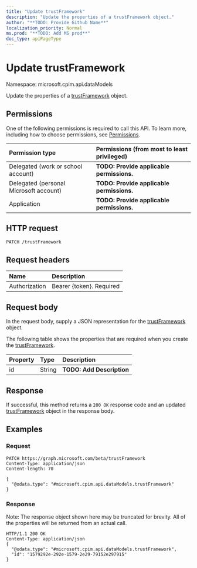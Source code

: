 ```yaml
---
title: "Update trustFramework"
description: "Update the properties of a trustFramework object."
author: "**TODO: Provide Github Name**"
localization_priority: Normal
ms.prod: "**TODO: Add MS prod**"
doc_type: apiPageType
---
```


# Update trustFramework

Namespace: microsoft.cpim.api.dataModels

Update the properties of a [trustFramework](../resources/microsoft.cpim.api.datamodels-trustframework.md) object.

## Permissions
One of the following permissions is required to call this API. To learn more, including how to choose permissions, see [Permissions](/concepts/permissions-reference.md).

|Permission type|Permissions (from most to least privileged)|
|:---|:---|
|Delegated (work or school account)|**TODO: Provide applicable permissions.**|
|Delegated (personal Microsoft account)|**TODO: Provide applicable permissions.**|
|Application|**TODO: Provide applicable permissions.**|

## HTTP request
<!-- {
  "blockType": "ignored"
}
-->
``` http
PATCH /trustFramework
```

## Request headers
|Name|Description|
|:---|:---|
|Authorization|Bearer {token}. Required|

## Request body
In the request body, supply a JSON representation for the [trustFramework](../resources/microsoft.cpim.api.datamodels-trustframework.md) object.

The following table shows the properties that are required when you create the [trustFramework](../resources/microsoft.cpim.api.datamodels-trustframework.md).

|Property|Type|Description|
|:---|:---|:---|
|id|String|**TODO: Add Description**|



## Response
If successful, this method returns a `200 OK` response code and an updated [trustFramework](../resources/microsoft.cpim.api.datamodels-trustframework.md) object in the response body.

## Examples

### Request
<!-- {
  "blockType": "request",
  "name": "update_trustframework"
}
-->
``` http
PATCH https://graph.microsoft.com/beta/trustFramework
Content-Type: application/json
Content-length: 70

{
  "@odata.type": "#microsoft.cpim.api.dataModels.trustFramework"
}
```

### Response
Note: The response object shown here may be truncated for brevity. All of the properties will be returned from an actual call.
<!-- {
  "blockType": "response",
  "truncated": true
}
-->
``` http
HTTP/1.1 200 OK
Content-Type: application/json
{
  "@odata.type": "#microsoft.cpim.api.dataModels.trustFramework",
  "id": "1579292e-292e-1579-2e29-79152e297915"
}
```

